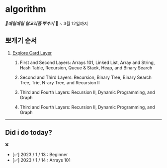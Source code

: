 # algorithm

***:triumph:매일매일 알고리즘 뿌수기***
:calendar: ~ 3월 12일까지

## 뽀개기 순서 
1. [Explore Card Layer](https://leetcode.com/explore/featured/card/the-leetcode-beginners-guide/679/sql-syntax/4358/)
   1. First and Second Layers: Arrays 101, Linked List, Array and String, Hash Table, Recursion, Queue & Stack, Heap, and Binary Search

   2. Second and Third Layers: Recursion, Binary Tree, Binary Search Tree, Trie, N-ary Tree, and Recursion II

   3. Third and Fourth Layers: Recursion II, Dynamic Programming, and Graph

   4. Third and Fourth Layers: Recursion II, Dynamic Programming, and Graph

---

## Did i do today?

:x:

- [:white_check_mark:] 2023 / 1 / 13 : Beginner
- [:white_check_mark:] 2023 / 1 / 14 : Arrays 101